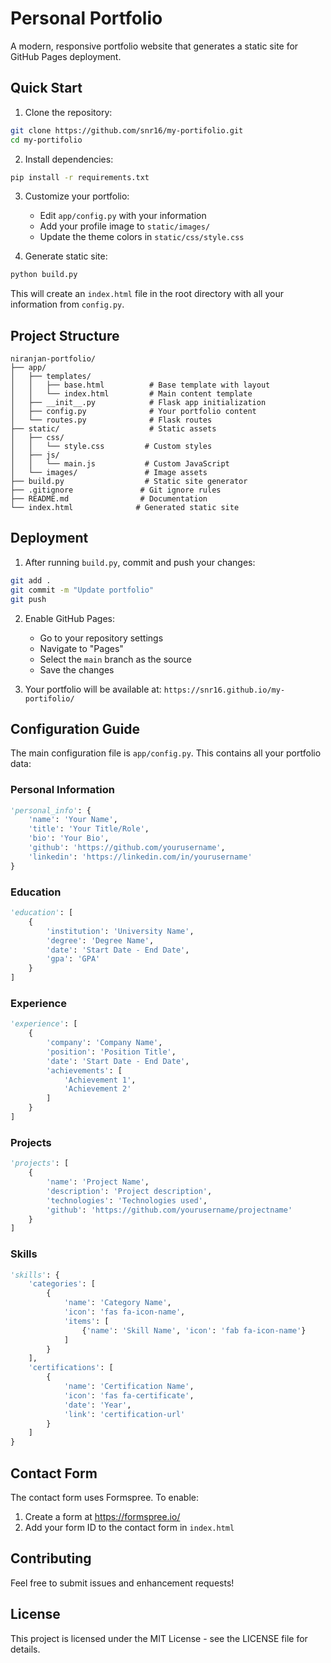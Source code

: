 # Personal Portfolio

A modern, responsive portfolio website that generates a static site for GitHub Pages deployment.

## Quick Start

1. Clone the repository:
```bash
git clone https://github.com/snr16/my-portifolio.git
cd my-portifolio
```

2. Install dependencies:
```bash
pip install -r requirements.txt
```

3. Customize your portfolio:
   - Edit `app/config.py` with your information
   - Add your profile image to `static/images/`
   - Update the theme colors in `static/css/style.css`

4. Generate static site:
```bash
python build.py
```
This will create an `index.html` file in the root directory with all your information from `config.py`.

## Project Structure

```
niranjan-portfolio/
├── app/
│   ├── templates/
│   │   ├── base.html          # Base template with layout
│   │   └── index.html         # Main content template
│   ├── __init__.py            # Flask app initialization
│   ├── config.py              # Your portfolio content
│   └── routes.py              # Flask routes
├── static/                    # Static assets
│   ├── css/
│   │   └── style.css         # Custom styles
│   ├── js/
│   │   └── main.js           # Custom JavaScript
│   └── images/               # Image assets
├── build.py                  # Static site generator
├── .gitignore               # Git ignore rules
├── README.md                # Documentation
└── index.html              # Generated static site
```

## Deployment

1. After running `build.py`, commit and push your changes:
```bash
git add .
git commit -m "Update portfolio"
git push
```

2. Enable GitHub Pages:
   - Go to your repository settings
   - Navigate to "Pages"
   - Select the `main` branch as the source
   - Save the changes

3. Your portfolio will be available at:
   `https://snr16.github.io/my-portifolio/`

## Configuration Guide

The main configuration file is `app/config.py`. This contains all your portfolio data:

### Personal Information
```python
'personal_info': {
    'name': 'Your Name',
    'title': 'Your Title/Role',
    'bio': 'Your Bio',
    'github': 'https://github.com/yourusername',
    'linkedin': 'https://linkedin.com/in/yourusername'
}
```

### Education
```python
'education': [
    {
        'institution': 'University Name',
        'degree': 'Degree Name',
        'date': 'Start Date - End Date',
        'gpa': 'GPA'
    }
]
```

### Experience
```python
'experience': [
    {
        'company': 'Company Name',
        'position': 'Position Title',
        'date': 'Start Date - End Date',
        'achievements': [
            'Achievement 1',
            'Achievement 2'
        ]
    }
]
```

### Projects
```python
'projects': [
    {
        'name': 'Project Name',
        'description': 'Project description',
        'technologies': 'Technologies used',
        'github': 'https://github.com/yourusername/projectname'
    }
]
```

### Skills
```python
'skills': {
    'categories': [
        {
            'name': 'Category Name',
            'icon': 'fas fa-icon-name',
            'items': [
                {'name': 'Skill Name', 'icon': 'fab fa-icon-name'}
            ]
        }
    ],
    'certifications': [
        {
            'name': 'Certification Name',
            'icon': 'fas fa-certificate',
            'date': 'Year',
            'link': 'certification-url'
        }
    ]
}
```

## Contact Form

The contact form uses Formspree. To enable:
1. Create a form at https://formspree.io/
2. Add your form ID to the contact form in `index.html`

## Contributing

Feel free to submit issues and enhancement requests!

## License

This project is licensed under the MIT License - see the LICENSE file for details.


